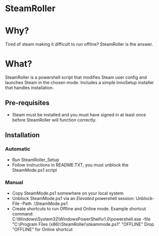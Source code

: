 # SteamRoller
# Why?
Tired of steam making it difficult to run offline?  SteamRoller is the answer.
# What?
SteamRoller is a powershell script that modifies Steam user config and launches Steam in the chosen mode.  Includes a simple InnoSetup installer that handles installation.

## Pre-requisites
- Steam must be installed and you must have signed in at least once before SteamRoller will function correctly.

## Installation

### Automatic
- Run SteamRoller_Setup
- Follow instructions in README.TXT, you must unblock the SteamMode.ps1 script

### Manual
- Copy SteamMode.ps1 somewhere on your local system
- Unblock SteamMode.ps1 via an *Elevated* powershell session: Unblock-File -Path .\SteamMode.ps1
- Create shortcuts to run Offline and Online mode.  Example shortcut command:
   C:\Windows\System32\WindowsPowerShell\v1.0\powershell.exe -file "C:\Program Files (x86)\SteamRoller\steammode.ps1" "OFFLINE"
   Drop "OFFLINE" for Online shortcut
